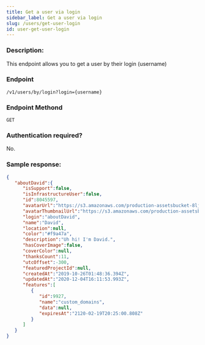 ```yaml
---
title: Get a user via login
sidebar_label: Get a user via login
slug: /users/get-user-login
id: user-get-user-login
---
```


### Description:
This endpoint allows you to get a user by their login (username)

### Endpoint

```
/v1/users/by/login?login={username}
```

### Endpoint Methond
`GET`

### Authentication required?
No.

### Sample response:
```json
{
   "aboutDavid":{
      "isSupport":false,
      "isInfrastructureUser":false,
      "id":8045597,
      "avatarUrl":"https://s3.amazonaws.com/production-assetsbucket-8ljvyr1xczmb/user-avatar/2914b08d-6d67-4702-96b8-155c2bf67b69-large.jpg",
      "avatarThumbnailUrl":"https://s3.amazonaws.com/production-assetsbucket-8ljvyr1xczmb/user-avatar/2914b08d-6d67-4702-96b8-155c2bf67b69-small.jpg",
      "login":"aboutDavid",
      "name":"David",
      "location":null,
      "color":"#f9a47a",
      "description":"Uh hi! I'm David.",
      "hasCoverImage":false,
      "coverColor":null,
      "thanksCount":11,
      "utcOffset":-300,
      "featuredProjectId":null,
      "createdAt":"2019-10-26T01:48:36.394Z",
      "updatedAt":"2020-12-04T16:11:53.993Z",
      "features":[
         {
            "id":9927,
            "name":"custom_domains",
            "data":null,
            "expiresAt":"2120-02-19T20:25:00.808Z"
         }
      ]
   }
}
```